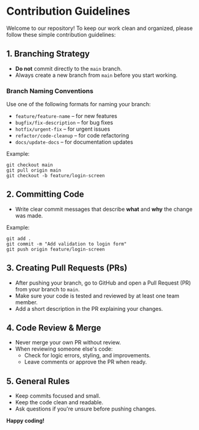 
  <h1>Contribution Guidelines</h1>

  <p>Welcome to our repository! To keep our work clean and organized, please follow these simple contribution guidelines:</p>

  <h2>1. Branching Strategy</h2>
  <ul>
    <li><strong>Do not</strong> commit directly to the <code>main</code> branch.</li>
    <li>Always create a new branch from <code>main</code> before you start working.</li>
  </ul>

  <h3>Branch Naming Conventions</h3>
  <p>Use one of the following formats for naming your branch:</p>
  <ul>
    <li><code>feature/feature-name</code> – for new features</li>
    <li><code>bugfix/fix-description</code> – for bug fixes</li>
    <li><code>hotfix/urgent-fix</code> – for urgent issues</li>
    <li><code>refactor/code-cleanup</code> – for code refactoring</li>
    <li><code>docs/update-docs</code> – for documentation updates</li>
  </ul>

  <p>Example:</p>
  <pre><code>git checkout main
git pull origin main
git checkout -b feature/login-screen</code></pre>

  <h2>2. Committing Code</h2>
  <ul>
    <li>Write clear commit messages that describe <strong>what</strong> and <strong>why</strong> the change was made.</li>
  </ul>

  <p>Example:</p>
  <pre><code>git add .
git commit -m "Add validation to login form"
git push origin feature/login-screen</code></pre>

  <h2>3. Creating Pull Requests (PRs)</h2>
  <ul>
    <li>After pushing your branch, go to GitHub and open a Pull Request (PR) from your branch to <code>main</code>.</li>
    <li>Make sure your code is tested and reviewed by at least one team member.</li>
    <li>Add a short description in the PR explaining your changes.</li>
  </ul>

  <h2>4. Code Review & Merge</h2>
  <ul>
    <li>Never merge your own PR without review.</li>
    <li>When reviewing someone else's code:
      <ul>
        <li>Check for logic errors, styling, and improvements.</li>
        <li>Leave comments or approve the PR when ready.</li>
      </ul>
    </li>
  </ul>

  <h2>5. General Rules</h2>
  <ul>
    <li>Keep commits focused and small.</li>
    <li>Keep the code clean and readable.</li>
    <li>Ask questions if you're unsure before pushing changes.</li>
  </ul>

  <p><strong>Happy coding!</strong></p>

